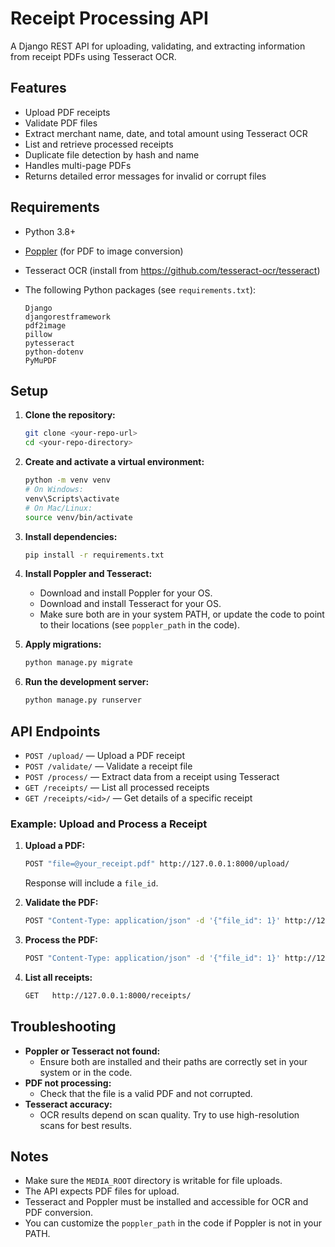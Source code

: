 # Receipt Processing API

A Django REST API for uploading, validating, and extracting information from receipt PDFs using Tesseract OCR.

## Features

- Upload PDF receipts
- Validate PDF files
- Extract merchant name, date, and total amount using Tesseract OCR
- List and retrieve processed receipts
- Duplicate file detection by hash and name
- Handles multi-page PDFs
- Returns detailed error messages for invalid or corrupt files

## Requirements

- Python 3.8+
- [Poppler](http://blog.alivate.com.au/poppler-windows/) (for PDF to image conversion)
- Tesseract OCR (install from https://github.com/tesseract-ocr/tesseract)
- The following Python packages (see `requirements.txt`):

  ```
  Django
  djangorestframework
  pdf2image
  pillow
  pytesseract
  python-dotenv
  PyMuPDF
  ```

## Setup

1. **Clone the repository:**
   ```sh
   git clone <your-repo-url>
   cd <your-repo-directory>
   ```

2. **Create and activate a virtual environment:**
   ```sh
   python -m venv venv
   # On Windows:
   venv\Scripts\activate
   # On Mac/Linux:
   source venv/bin/activate
   ```

3. **Install dependencies:**
   ```sh
   pip install -r requirements.txt
   ```

4. **Install Poppler and Tesseract:**
   - Download and install Poppler for your OS.
   - Download and install Tesseract for your OS.
   - Make sure both are in your system PATH, or update the code to point to their locations (see `poppler_path` in the code).

5. **Apply migrations:**
   ```sh
   python manage.py migrate
   ```

6. **Run the development server:**
   ```sh
   python manage.py runserver
   ```

## API Endpoints

- `POST /upload/` — Upload a PDF receipt
- `POST /validate/` — Validate a receipt file
- `POST /process/` — Extract data from a receipt using Tesseract
- `GET /receipts/` — List all processed receipts
- `GET /receipts/<id>/` — Get details of a specific receipt

### Example: Upload and Process a Receipt

1. **Upload a PDF:**
   ```sh
   POST "file=@your_receipt.pdf" http://127.0.0.1:8000/upload/
   ```
   Response will include a `file_id`.

2. **Validate the PDF:**
   ```sh
   POST "Content-Type: application/json" -d '{"file_id": 1}' http://127.0.0.1:8000/validate/
   ```

3. **Process the PDF:**
   ```sh
   POST "Content-Type: application/json" -d '{"file_id": 1}' http://127.0.0.1:8000/process/
   ```

4. **List all receipts:**
   ```sh
   GET   http://127.0.0.1:8000/receipts/
   ```

## Troubleshooting

- **Poppler or Tesseract not found:**
  - Ensure both are installed and their paths are correctly set in your system or in the code.
- **PDF not processing:**
  - Check that the file is a valid PDF and not corrupted.
- **Tesseract accuracy:**
  - OCR results depend on scan quality. Try to use high-resolution scans for best results.

## Notes

- Make sure the `MEDIA_ROOT` directory is writable for file uploads.
- The API expects PDF files for upload.
- Tesseract and Poppler must be installed and accessible for OCR and PDF conversion.
- You can customize the `poppler_path` in the code if Poppler is not in your PATH.
